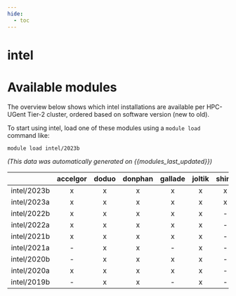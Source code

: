 ```yaml
---
hide:
  - toc
---
```


intel
=====

# Available modules


The overview below shows which intel installations are available per HPC-UGent Tier-2 cluster, ordered based on software version (new to old).

To start using intel, load one of these modules using a `module load` command like:

```shell
module load intel/2023b
```

*(This data was automatically generated on {{modules_last_updated}})*  

| |accelgor|doduo|donphan|gallade|joltik|shinx|skitty|
| :---: | :---: | :---: | :---: | :---: | :---: | :---: | :---: |
|intel/2023b|x|x|x|x|x|x|x|
|intel/2023a|x|x|x|x|x|x|x|
|intel/2022b|x|x|x|x|x|-|x|
|intel/2022a|x|x|x|x|x|-|x|
|intel/2021b|x|x|x|x|x|-|x|
|intel/2021a|-|x|x|-|x|-|x|
|intel/2020b|-|x|x|x|x|-|x|
|intel/2020a|x|x|x|x|x|-|x|
|intel/2019b|-|x|x|-|x|-|x|
